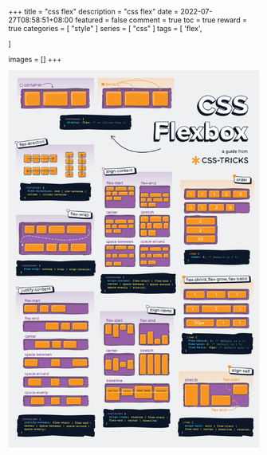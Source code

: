 +++
title = "css flex"
description = "css flex"
date = 2022-07-27T08:58:51+08:00
featured = false
comment = true
toc = true
reward = true
categories = [
  "style"
]
series = [
  "css"
]
tags = [
  'flex',
 
]

images = []
+++

<!--more-->

![flex](images/css-flexbox-poster.png)
